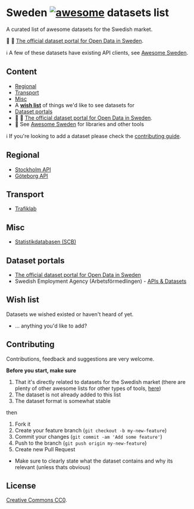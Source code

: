 # Sweden [![awesome](https://awesome.re/badge-flat.svg)](https://awesome.re) datasets list

A curated list of awesome datasets for the Swedish market.

:link: :open_file_folder: [The official dataset portal for Open Data in Sweden](https://oppnadata.se/).

:information_source: A few of these datasets have existing API clients, see [Awesome Sweden](https://github.com/buren/awesome-sweden).

## Content

- [Regional](#regional)
- [Transport](#transport)
- [Misc](#misc)
- A __[wish list](#wish-list)__ of things we'd like to see datasets for
- [Dataset portals](#dataset-portals)
- :link: :open_file_folder: [The official dataset portal for Open Data in Sweden](https://oppnadata.se/).
- :link: See [Awesome Sweden](https://github.com/buren/awesome-sweden) for libraries and other tools

:information_source: If you're looking to add a dataset please check the [contributing guide](#contributing).

## Regional

- [Stockholm API](https://api.stockholm.se/dokumentation/)
- [Göteborg API](https://data.goteborg.se/PublicWebservices.aspx)

## Transport

- [Trafiklab](https://www.trafiklab.se/api)

## Misc

- [Statistikdatabasen (SCB)](http://www.scb.se/om-scb/om-scb.se-och-anvandningsvillkor/oppna-data-api/api-for-statistikdatabasen/)

## Dataset portals

- [The official dataset portal for Open Data in Sweden](https://oppnadata.se/)
- Swedish Employment Agency (Arbetsförmedlingen) - [APIs & Datasets](https://jobtechdev.se/apidatasets)

## Wish list

Datasets we wished existed or haven't heard of yet.

- ... anything you'd like to add?

## Contributing

Contributions, feedback and suggestions are very welcome.

__Before you start, make sure__

1. That it's directly related to datasets for the Swedish market (there are plenty of other awesome lists for other types of tools, [here](https://github.com/sindresorhus/awesome))
2. The dataset is not already added to this list
3. The dataset format is somewhat stable

then

1. Fork it
2. Create your feature branch (`git checkout -b my-new-feature`)
3. Commit your changes (`git commit -am 'Add some feature'`)
4. Push to the branch (`git push origin my-new-feature`)
5. Create new Pull Request
  - Make sure to clearly state what the dataset contains and why its relevant (unless thats obvious)


## License

[Creative Commons CC0](LICENSE).
